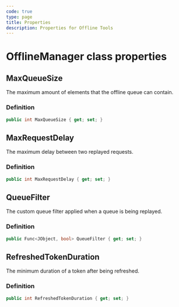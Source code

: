 ```yaml
---
code: true
type: page
title: Properties
description: Properties for Offline Tools
---
```


# OfflineManager class properties

## MaxQueueSize

The maximum amount of elements that the offline queue can contain.

### Definition

```csharp
public int MaxQueueSize { get; set; }
```

## MaxRequestDelay

The maximum delay between two replayed requests.

### Definition

```csharp
public int MaxRequestDelay { get; set; }
```

## QueueFilter

The custom queue filter applied when a queue is being replayed.

### Definition

```csharp
public Func<JObject, bool> QueueFilter { get; set; }
```

## RefreshedTokenDuration

The minimum duration of a token after being refreshed.

### Definition

```csharp
public int RefreshedTokenDuration { get; set; }
```